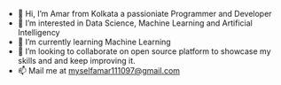 - 👋 Hi, I’m Amar from Kolkata a passioniate Programmer and Developer
- 👀 I’m interested in Data Science, Machine Learning and Artificial Intelligency
- 🌱 I’m currently learning Machine Learning
- 💞️ I’m looking to collaborate on open source platform to showcase my skills and and keep improving it.
- 📫 Mail me at myselfamar111097@gmail.com

<!---
myselfamar111097/myselfamar111097 is a ✨ special ✨ repository because its `README.md` (this file) appears on your GitHub profile.
You can click the Preview link to take a look at your changes.
--->
